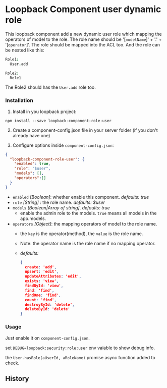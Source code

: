 # Loopback Component user dynamic role

This loopback component add a new dynamic user role which mapping the operators of model to the role.
The role name should be '[`modelName`]' + '.' + '[`operator`]'. The role should be mapped into the ACL too.
And the role can be nested like this:

```coffee
Role1:
  User.add

Role2:
  Role1
```

The Role2 should has the `User.add` role too.


### Installation

1. Install in you loopback project:

  `npm install --save loopback-component-role-user`

2. Create a component-config.json file in your server folder (if you don't already have one)

3. Configure options inside `component-config.json`:

  ```json
  {
    "loopback-component-role-user": {
      "enabled": true,
      "role": "$user",
      "models": [],
      "operators":[]
    }
  }
  ```
  - `enabled` *[Boolean]*: whether enable this component. *defaults: true*
  - `role` *[String]* : the role name. *defaults: $user*
  - `models` *[Boolean|Array of string]*. *defaults: true*
    * enable the admin role to the models. `true` means all models in the app.models.
  - `operators` *[Object]*: the mapping operators of model to the role name.
    * the `key` is the operator(method), the `value` is the role name.
    * Note: the operator name is the role name if no mapping operator.
    * *defaults:*

      ```json
      {
        create: 'add',
        upsert: 'edit',
        updateAttributes: 'edit',
        exists: 'view',
        findById: 'view',
        find: 'find',
        findOne: 'find',
        count: 'find',
        destroyById: 'delete',
        deleteById: 'delete'
      }
      ```

### Usage


Just enable it on `component-config.json`.

set `DEBUG=loopback:security:role:user` env vaiable to show debug info.


the `User.hasRole(aUserId, aRoleName)` promise async function added to check.

## History



